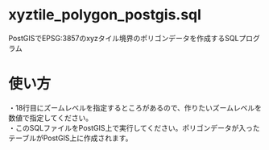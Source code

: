 # xyztile_polygon_postgis.sql
PostGISでEPSG:3857のxyzタイル境界のポリゴンデータを作成するSQLプログラム

# 使い方
・18行目にズームレベルを指定するところがあるので、作りたいズームレベルを数値で指定してください。  
・このSQLファイルをPostGIS上で実行してください。ポリゴンデータが入ったテーブルがPostGIS上に作成されます。

